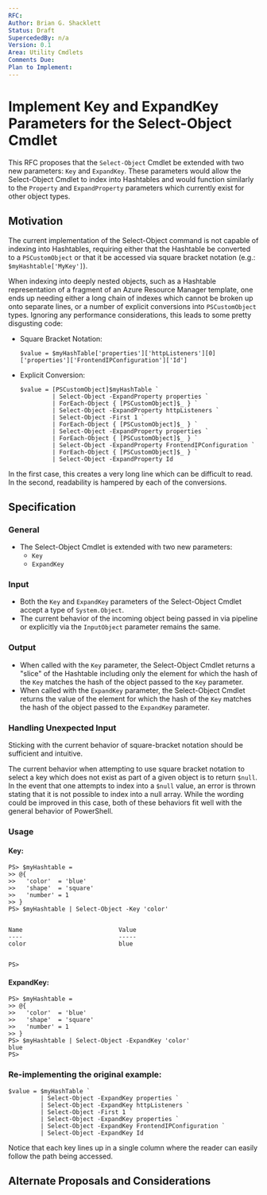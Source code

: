 ```yaml
---
RFC:
Author: Brian G. Shacklett
Status: Draft
SupercededBy: n/a
Version: 0.1
Area: Utility Cmdlets
Comments Due:
Plan to Implement:
---
```


# Implement Key and ExpandKey Parameters for the Select-Object Cmdlet
This RFC proposes that the `Select-Object` Cmdlet be extended with two new
parameters: `Key` and `ExpandKey`. These parameters would allow the
Select-Object Cmdlet to index into Hashtables and would function similarly to
the `Property` and `ExpandProperty` parameters which currently exist for other
object types.  

## Motivation

The current implementation of the Select-Object command is not capable of
indexing into Hashtables, requiring either that the Hashtable be converted to a
`PSCustomObject` or that it be accessed via square bracket notation
(e.g.: `$myHashtable['MyKey']`).

When indexing into deeply nested objects, such as a Hashtable representation of
a fragment of an Azure Resource Manager template, one ends up needing either a
long chain of indexes which cannot be broken up onto separate lines, or a
number of explicit conversions into `PSCustomObject` types. Ignoring any performance considerations, this leads to some pretty disgusting code:

* Square Bracket Notation:
  ```
  $value = $myHashTable['properties']['httpListeners'][0]['properties']['FrontendIPConfiguration']['Id']
  ```

* Explicit Conversion:
  ```
  $value = [PSCustomObject]$myHashTable `
           | Select-Object -ExpandProperty properties `
           | ForEach-Object { [PSCustomObject]$_ } `
           | Select-Object -ExpandProperty httpListeners `
           | Select-Object -First 1 `
           | ForEach-Object { [PSCustomObject]$_ } `
           | Select-Object -ExpandProperty properties `
           | ForEach-Object { [PSCustomObject]$_ } `
           | Select-Object -ExpandProperty FrontendIPConfiguration `
           | ForEach-Object { [PSCustomObject]$_ } `
           | Select-Object -ExpandProperty Id
  ```

In the first case, this creates a very long line which can be difficult to read. In the second, readability is hampered by each of the conversions.

## Specification

### General
* The Select-Object Cmdlet is extended with two new parameters:
  * `Key`
  * `ExpandKey`

### Input
* Both the `Key` and `ExpandKey` parameters of the Select-Object Cmdlet accept
a type of `System.Object`.
* The current behavior of the incoming object being passed in via pipeline or
explicitly via the `InputObject` parameter remains the same.

### Output
* When called with the `Key` parameter, the Select-Object Cmdlet returns a
"slice" of the Hashtable including only the element for which the hash of the
`Key` matches the hash of the object passed to the `Key` parameter.
* When called with the `ExpandKey` parameter, the Select-Object Cmdlet returns
the value of the element for which the hash of the `Key` matches the hash of the
object passed to the `ExpandKey` parameter.

### Handling Unexpected Input
Sticking with the current behavior of square-bracket notation should be
sufficient and intuitive.

The current behavior when attempting to use square bracket notation to select
a key which does not exist as part of a given object is to return `$null`.
In the event that one attempts to index into a `$null` value, an error is thrown
stating that it is not possible to index into a null array. While the wording
could be improved in this case, both of these behaviors fit well with the
general behavior of PowerShell.

### Usage

#### Key:
```
PS> $myHashtable =
>> @{
>>   'color'  = 'blue'
>>   'shape'  = 'square'
>>   'number' = 1
>> }
PS> $myHashtable | Select-Object -Key 'color'


Name                           Value
----                           -----
color                          blue


PS>
```

#### ExpandKey:
```
PS> $myHashtable =
>> @{
>>   'color'  = 'blue'
>>   'shape'  = 'square'
>>   'number' = 1
>> }
PS> $myHashtable | Select-Object -ExpandKey 'color'
blue
PS>
```

### Re-implementing the original example:
```
$value = $myHashTable `
         | Select-Object -ExpandKey properties `
         | Select-Object -ExpandKey httpListeners `
         | Select-Object -First 1 `
         | Select-Object -ExpandKey properties `
         | Select-Object -ExpandKey FrontendIPConfiguration `
         | Select-Object -ExpandKey Id
```

Notice that each key lines up in a single column where the reader can easily
follow the path being accessed.

## Alternate Proposals and Considerations
